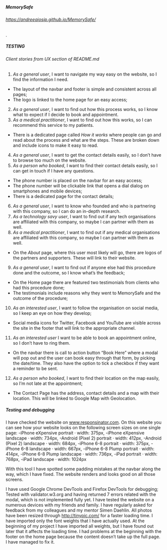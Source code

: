 ##### MemorySafe
###### https://andreeaiosip.github.io/MemorySafe/
.
##### TESTING
###### Client stories from UX section of README.md
1.	*As a general user*, I want to navigate my way easy on the website, so I find the information I need.
- The layout of the navbar and footer is simple and consistent across all pages;
- The logo is linked to the home page for an easy access;

2.	*As a general user*, I want to find out how this process works, so I know what to expect if I decide to book and appointment. 
3.	*As a medical practitioner*, I want to find out how this works, so I can recommend this service to my patients.
- There is a dedicated page called *How it works* where people can go and read about the process and what are the steps. These are broken down and include icons to make it easy to read.

4.	*As a general user*, I want to get the contact details easily, so I don’t have to browse too much on the website. 
5.	*As a person who booked*, I want to find their contact details easily, so I can get in touch if I have any questions.

- The phone number is placed on the navbar for an easy access;
- The phone number will be clickable link that opens a dial dialog on smartphones and mobile devices;
- There is a dedicated page for the contact details;

6.	*As a general user*, I want to know who founded and who is partnering with this company, so I can do an in-depth research.
7.	 *As a technology savy user*, I want to find out if any tech organisations are affiliated with this company, so maybe I can partner with them as well.
8.	*As a medical practitioner*, I want to find out if any medical organisations are affiliated with this company, so maybe I can partner with them as well.
- On the *About* page, where this user most likely will go, there are logos of the partners and supporters. These will link to their website.

9.	*As a general user*, I want to find out if anyone else had this procedure done and the outcome, so I know what’s the feedback;
- On the Home page there are featured two testimonials from clients who had this procedure done;
- The testimonials include reasons why they went to MemorySafe and the outcome of the procedure;

10.	*As an interested user*, I want to follow the organisation on social media, so I keep an eye on how they develop;
- Social media icons for Twitter, Facebook and YouTube are visible across the site in the footer that will link to the appropriate channel.

11.	*As an interested user* I want to be able to book an appointment online, so I don’t have to ring them. 
- On the navbar there is call to action button “Book Here” where a modal will pop out and the user can book easy through that form, by picking the date/time. They also have the option to tick a checkbox if they want a reminder to be sent.

12.	*As a person who booked*, I want to find their location on the map easily, so I’m not late at the appointment;
- The Contact Page has the address, contact details and a map with their location. This will be linked to Google Map with Geolocation. 

##### Testing and debugging
I have checked the website on www.responsinator.com. On this website you can see how your website looks on the following screen sizes on one single page:
-iPhone eXpensive portrait · width: 375px, 
-iPhone eXpensive landscape · width: 734px, 
-Android (Pixel 2) portrait · width: 412px,
-Android (Pixel 2) landscape · width: 684px, 
-iPhone 6-8 portrait · width: 375px, 
-iPhone 6-8 landscape · width: 667px,
-iPhone 6-8 Plump portrait · width: 414px,
-iPhone 6-8 Plump landscape · width: 736px,
-iPad portrait · width: 768px, 
-iPad landscape · width: 1024px

With this tool I have spotted some padding mistakes at the navbar along the way, which I have fixed. The website renders and looks good on all those screens.

I have used Google Chrome DevTools and Firefox DevTools for debugging;
Tested with validator.w3.org and having returned 7 errors related with the modal, which is not implemented fully yet.
I have tested the website on a numerous devices with my friends and family.
I have regularly asked for feedback from my colleagues and my mentor Simen Daehlin.
All photos have been resized through  http://tinypic.com/ for a faster loading time.
I have imported only the font weights that I have actually used. At the beginning of my project I have imported all weights, but I have found out later that it affects the loading time.
I had problems at the beginning with the footer on the home page because the content doesn’t take up the full page. I have managed to fix it.

